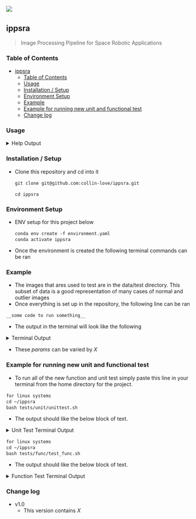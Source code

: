 ![](https://github.com/collin-love/ippsra/blob/test_and_style/docs/img/examples/welcome.gif)

## ippsra
> Image Processing Pipeline for Space Robotic Applications

### Table of Contents

- [ippsra](#ippsra)
  - [Table of Contents](#table-of-contents)
  - [Usage](#usage)
  - [Installation / Setup](#installation--setup)
  - [Environment Setup](#environment-setup)
  - [Example](#example)
  - [Example for running new unit and functional test](#example-for-running-new-unit-and-functional-test)
  - [Change log](#change-log)


### Usage
<details>
  <summary>Help Output</summary>
  <br>

```

```
</details>

### Installation / Setup
- Clone this repository and cd into it
    ```
    git clone git@github.com:collin-love/ippsra.git
    ```
    ```
    cd ippsra
    ```

### Environment Setup
- ENV setup for this project below
    ```
    conda env create -f environment.yaml
    conda activate ippsra
    ```
- Once the environment is created the following terminal commands can be ran

<!-- #### Data Installation
- To install the data do *whatever*
    ```
    wget 
    ```
- To install data do *whatever*
    
    ``` -->

### Example
- The images that ares used to test are in the data/test directory. This subset
  of data is a good representation of many cases of normal and outlier images
- Once everything is set up in the repository, the following line can be ran 
```
__some code to run something__
```
- The output in the terminal will look like the following

<details>
  <summary>Terminal Output</summary>
  <br>

```
```
<center><img src="/docs/img/passing.jpeg" width="100%"/></center>

</details>

- These *params* can be varied by *X*

### Example for running new unit and functional test 
- To run all of the new function and unit test simply paste this line in your
  terminal from the home directory for the project.
```
for linux systems 
cd ~/ippsra
bash tests/unit/unittest.sh
```
- The output should like the below block of text.

<details>
  <summary> Unit Test Terminal Output</summary>
  <br>

```

```
</details>

```
for linux systems 
cd ~/ippsra
bash tests/func/test_func.sh
```
- The output should like the below block of text.

<details>
  <summary> Function Test Terminal Output</summary>
  <br>

```

```

</details>


<!-- ### Example with a *specific variation* specified 
- Once everything is setup in the repository, the following line can be ran 
```
for linux systems 
cd ~/ippsra
bash tests/unit/unittest.sh
```
- The output in the terminal will look like the following

<details>
  <summary>Terminal Output</summary>
  <br>

```
```
<center><img src="/docs/img/Thenvsnow.jpeg" width="100%"/></center>

</details> -->

### Change log
- v1.0
  - This version contains *X*
